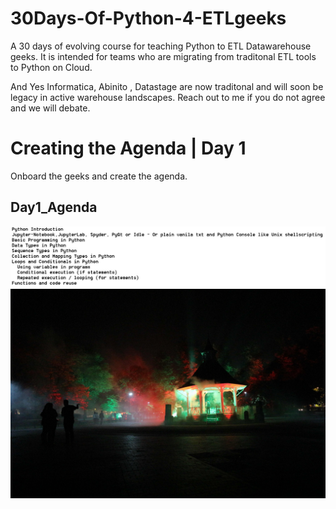 # 30Days-Of-Python-4-ETLgeeks
A 30 days of evolving course for teaching Python to ETL Datawarehouse geeks.
It is intended for teams who are migrating from traditonal ETL tools to Python on Cloud.

And Yes Informatica, Abinito , Datastage are now traditonal and will soon be legacy in active warehouse landscapes.
Reach out to me if you do not agree and we will debate.

# Creating the Agenda | Day 1
Onboard the geeks and create the agenda.

## Day1_Agenda
![Day1_Agenda](Day1_Agenda.jpg)
![Screenshot](IMG_2253_.jpg)
